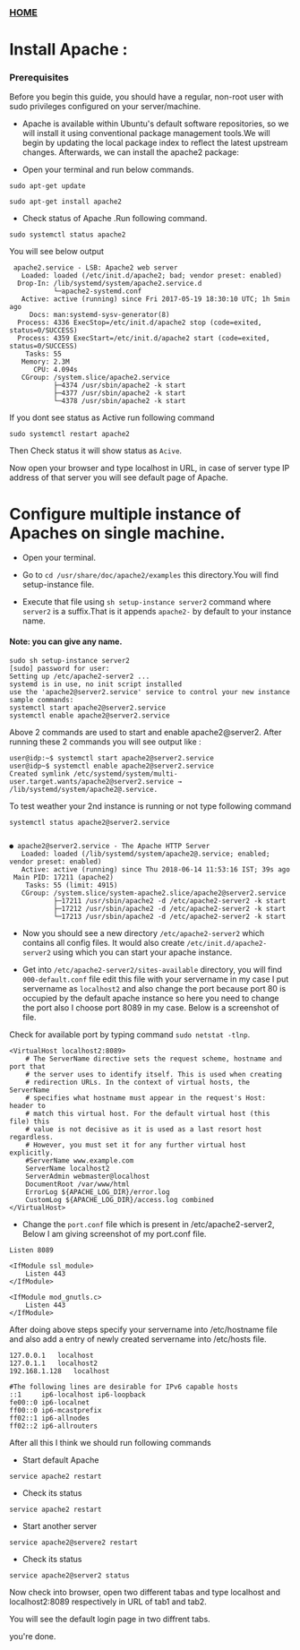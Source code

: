 ### [HOME](https://krishna-waidande-dev.github.io/)

# Install Apache :

### Prerequisites

Before you begin this guide, you should have a regular, non-root user with sudo privileges configured on your server/machine.

+ Apache is available within Ubuntu's default software repositories, so we will install it using conventional package management tools.We will begin by updating the local package index to reflect the latest upstream changes. Afterwards, we can install the apache2 package:

+ Open your terminal and run below commands.

```sudo apt-get update```


```sudo apt-get install apache2```


+ Check status of Apache .Run following command.

```sudo systemctl status apache2```


You will see below output
```
 apache2.service - LSB: Apache2 web server
   Loaded: loaded (/etc/init.d/apache2; bad; vendor preset: enabled)
  Drop-In: /lib/systemd/system/apache2.service.d
           └─apache2-systemd.conf
   Active: active (running) since Fri 2017-05-19 18:30:10 UTC; 1h 5min ago
     Docs: man:systemd-sysv-generator(8)
  Process: 4336 ExecStop=/etc/init.d/apache2 stop (code=exited, status=0/SUCCESS)
  Process: 4359 ExecStart=/etc/init.d/apache2 start (code=exited, status=0/SUCCESS)
    Tasks: 55
   Memory: 2.3M
      CPU: 4.094s
   CGroup: /system.slice/apache2.service
           ├─4374 /usr/sbin/apache2 -k start
           ├─4377 /usr/sbin/apache2 -k start
           └─4378 /usr/sbin/apache2 -k start
 ```          
 If you dont see status as Active run following command
 
```sudo systemctl restart apache2``` 


Then Check status it will show status as ```Acive```.



Now open your browser and type localhost in URL, in case of server type IP address of that server you will see default page of Apache.


# Configure multiple instance of Apaches on single machine.


+ Open your terminal.

+ Go to ```cd /usr/share/doc/apache2/examples``` this directory.You will find setup-instance file.


+ Execute that file using ```sh setup-instance server2``` command where ```server2``` is a suffix.That is it appends ```apache2-``` by default to your instance name. 

#### Note: you can give any name.


```
sudo sh setup-instance server2
[sudo] password for user: 
Setting up /etc/apache2-server2 ...
systemd is in use, no init script installed
use the 'apache2@server2.service' service to control your new instance
sample commands:
systemctl start apache2@server2.service
systemctl enable apache2@server2.service
```

Above 2 commands are used to start and enable apache2@server2. After running these 2 commands you will see output like :
```
user@idp:~$ systemctl start apache2@server2.service
user@idp~$ systemctl enable apache2@server2.service
Created symlink /etc/systemd/system/multi-user.target.wants/apache2@server2.service → /lib/systemd/system/apache2@.service. 
```

To test weather your 2nd instance is running or not type following command
```
systemctl status apache2@server2.service


● apache2@server2.service - The Apache HTTP Server
   Loaded: loaded (/lib/systemd/system/apache2@.service; enabled; vendor preset: enabled)
   Active: active (running) since Thu 2018-06-14 11:53:16 IST; 39s ago
 Main PID: 17211 (apache2)
    Tasks: 55 (limit: 4915)
   CGroup: /system.slice/system-apache2.slice/apache2@server2.service
           ├─17211 /usr/sbin/apache2 -d /etc/apache2-server2 -k start
           ├─17212 /usr/sbin/apache2 -d /etc/apache2-server2 -k start
           └─17213 /usr/sbin/apache2 -d /etc/apache2-server2 -k start 
```

+ Now you should see a new directory ```/etc/apache2-server2``` which contains all config files. It would also create ```/etc/init.d/apache2-server2``` using which you can start your apache instance.

+ Get into ```/etc/apache2-server2/sites-available``` directory, you will find ```000-default.conf``` file edit this file with your servername in my case I put servername as ```localhost2``` and also change the port because port 80 is occupied by the default apache instance so here you need to change the port also I choose port 8089 in my case. Below is a screenshot of file.


Check for available port by typing command  ```sudo netstat -tlnp```.


```
<VirtualHost localhost2:8089>
	# The ServerName directive sets the request scheme, hostname and port that
	# the server uses to identify itself. This is used when creating
	# redirection URLs. In the context of virtual hosts, the ServerName
	# specifies what hostname must appear in the request's Host: header to
	# match this virtual host. For the default virtual host (this file) this
	# value is not decisive as it is used as a last resort host regardless.
	# However, you must set it for any further virtual host explicitly.
	#ServerName www.example.com
	ServerName localhost2 
	ServerAdmin webmaster@localhost
	DocumentRoot /var/www/html
	ErrorLog ${APACHE_LOG_DIR}/error.log
	CustomLog ${APACHE_LOG_DIR}/access.log combined
</VirtualHost>
```


+ Change the ```port.conf``` file which is present in /etc/apache2-server2, Below I am giving screenshot of my port.conf file.


```
Listen 8089

<IfModule ssl_module>
	Listen 443
</IfModule>

<IfModule mod_gnutls.c>
	Listen 443
</IfModule>

```


After doing above steps specify your servername into /etc/hostname file and also add a entry of newly created servername into /etc/hosts file.


```
127.0.0.1	localhost
127.0.1.1	localhost2
192.168.1.128	localhost

#The following lines are desirable for IPv6 capable hosts
::1     ip6-localhost ip6-loopback
fe00::0 ip6-localnet
ff00::0 ip6-mcastprefix
ff02::1 ip6-allnodes
ff02::2 ip6-allrouters
```

After all this I think we should run following commands

+ Start default Apache 

```service apache2 restart```


+ Check its status 


```service apache2 restart```


+ Start another server


```service apache2@servere2 restart```


+ Check its status


```service apache2@server2 status```


Now check into browser, open two different tabas and type localhost and localhost2:8089 respectively in URL of tab1 and tab2.

You will see the default login page in two diffrent tabs.

you're done.
